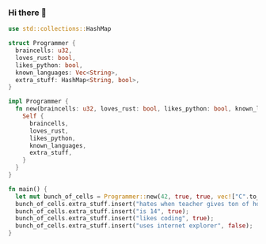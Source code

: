 ### Hi there 👋

<!--
**Alumin112/Alumin112** is a ✨ _special_ ✨ repository because its `README.md` (this file) appears on your GitHub profile.

Here are some ideas to get you started:

- 🔭 I’m currently working on ...
- 🌱 I’m currently learning ...
- 👯 I’m looking to collaborate on ...
- 🤔 I’m looking for help with ...
- 💬 Ask me about ...
- 📫 How to reach me: ...
- 😄 Pronouns: ...
- ⚡ Fun fact: ...
-->

```rs
use std::collections::HashMap

struct Programmer {
  braincells: u32,
  loves_rust: bool,
  likes_python: bool,
  known_languages: Vec<String>,
  extra_stuff: HashMap<String, bool>,
}

impl Programmer {
  fn new(braincells: u32, loves_rust: bool, likes_python: bool, known_languages: Vec<String>, extra_stuff: HashMap<String, bool>) -> Self {
    Self {
      braincells,
      loves_rust,
      likes_python,
      known_languages,
      extra_stuff,
    }
  }
}

fn main() {
  let mut bunch_of_cells = Programmer::new(42, true, true, vec!["C".to_owned(), "Python".to_owned(), "Rust".to_owned()], HashMap::new());
  bunch_of_cells.extra_stuff.insert("hates when teacher gives ton of homework", true);
  bunch_of_cells.extra_stuff.insert("is 14", true);
  bunch_of_cells.extra_stuff.insert("likes coding", true);
  bunch_of_cells.extra_stuff.insert("uses internet explorer", false);
}


```
